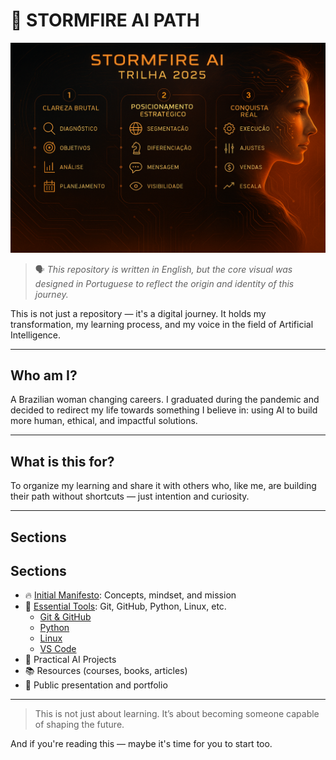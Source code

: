 # 🧠 STORMFIRE AI PATH

![Stormfire Banner](stormfire_trilha_2025.png)

> 🗣️ *This repository is written in English, but the core visual was designed in Portuguese to reflect the origin and identity of this journey.*


This is not just a repository — it's a digital journey.
It holds my transformation, my learning process, and my voice in the field of Artificial Intelligence.

---

## Who am I?
A Brazilian woman changing careers. 
I graduated during the pandemic and decided to redirect my life towards something I believe in: using AI to build more human, ethical, and impactful solutions.

---

## What is this for?
To organize my learning and share it with others who, like me, are building their path without shortcuts — just intention and curiosity.

---

## Sections

## Sections

- 🔥 [Initial Manifesto](01_intro/mindset.md): Concepts, mindset, and mission
- 🔧 [Essential Tools](02_tools/tools_overview.md): Git, GitHub, Python, Linux, etc.
  - [Git & GitHub](02_tools/git_github.md)
  - [Python](02_tools/python.md)
  - [Linux](02_tools/linux.md)
  - [VS Code](02_tools/vscode.md)
- 🧠 Practical AI Projects
- 📚 Resources (courses, books, articles)
- 🧭 Public presentation and portfolio

---

> This is not just about learning.
> It’s about becoming someone capable of shaping the future.

And if you're reading this — maybe it's time for you to start too.
